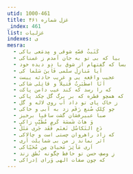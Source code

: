 ```yaml
---
utid: 1000-461
title: غزل شماره ۴۶۱
_index: 461
list: غزلیات
indexes: ی
mesra:
  - کَتَبتُ قصّهِ شوقی و مِدمَعی باکی
  - بیا که بی تو به جان آمدم ز غمناکی
  - بسا که گفتهام از شوق با دو دیده خود
  - اَیا مَنازِلَ سلمی فَاَینَ سَلما کی
  - عجیب واقعه یی و غریب حادثه ییست
  - اَنَا اصطَبَرتُ قَتیلاً و قاتِلی شاکی
  - که را رسد که کند عیب دامن پاکت
  - که همچو قطره که بر برگ گل چکد پاکی
  - ز خاک پای تو داد آب روی لاله و گل
  - چو کِلکِ صُنع رَقَم زد به آبی و خاکی
  - صبا عبیرفشان گشت ساقیا برخیز
  - وَ هاتَ شَمسَهَ کَرمٍ مُطَیَّبٍ زاکی
  - دَعِ التَکاسُل تَغنَم فَقَد جَری مَثَلٌ
  - که زاد راهروان چستی است و چالاکی
  - اثر نماند ز من بی شمایلت آری
  - اَری مَآثِرَ مَحیایَ مِن مُحَیّاکی
  - زِ وصفِ حسن تو حافظ چگونه نُطق زند
  - که چون صفات الهی وَرای اِدراکی
---
```

